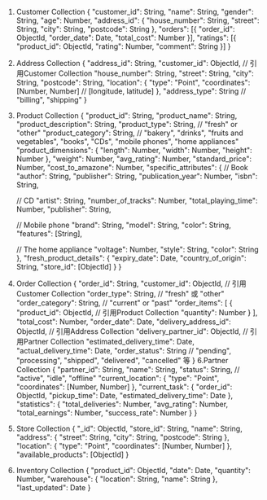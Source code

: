1. Customer Collection
{
  "customer_id": String,
  "name": String,
  "gender": String,
  "age": Number,
  "address_id": {
    "house_number": String,
    "street": String,
    "city": String,
    "postcode": String
  },
  "orders": [{
    "order_id": ObjectId,
    "order_date": Date,
    "total_cost": Number
  }],
  "ratings": [{
    "product_id": ObjectId,
    "rating": Number,
    "comment": String
  }]
}
2. Address Collection
{
  "address_id": String,
  "customer_id": ObjectId, // 引用Customer Collection
  "house_number": String,
  "street": String,
  "city": String,
  "postcode": String,
  "location": {
    "type": "Point",
    "coordinates": [Number, Number] // [longitude, latitude]
  },
  "address_type": String // "billing", "shipping" 
}
3. Product Collection
{
  "product_id": String,
  "product_name": String,
  "product_description": String,
  "product_type": String,  // "fresh" or "other"
  "product_category": String, // "bakery", "drinks", "fruits and vegetables", "books", "CDs", "mobile phones", "home appliances"
  "product_dimensions": {
    "length": Number,
    "width": Number,
    "height": Number
  },
  "weight": Number,
  "avg_rating": Number,
  "standard_price": Number,
  "cost_to_amazone": Number,
  "specific_attributes": {
    // Book
    "author": String,
    "publisher": String,
    "publication_year": Number,
    "isbn": String,

    // CD
    "artist": String,
    "number_of_tracks": Number,
    "total_playing_time": Number,
    "publisher": String,

    // Mobile phone
    "brand": String,
    "model": String,
    "color": String,
    "features": [String],

    // The home appliance
    "voltage": Number,
    "style": String,
    "color": String
  },
  "fresh_product_details": {
    "expiry_date": Date,
    "country_of_origin": String,
    "store_id": [ObjectId]
  }
}
5. Order Collection
 {
  "order_id": String,
  "customer_id": ObjectId, // 引用Customer Collection
  "order_type": String, // "fresh" 或 "other"
  "order_category": String, // "current" or "past"
  "order_items": [
    {
      "product_id": ObjectId, // 引用Product Collection
      "quantity": Number
    }
  ],
  "total_cost": Number,
  "order_date": Date,
  "delivery_address_id": ObjectId, // 引用Address Collection
  "delivery_partner_id": ObjectId, // 引用Partner Collection 
  "estimated_delivery_time": Date,
  "actual_delivery_time": Date,
  "order_status": String // "pending", "processing", "shipped", "delivered", "cancelled" 等
}
6.Partner Collection
{
  "partner_id": String,
  "name": String,
  "status": String,  // "active", "idle", "offline"
  "current_location": {
    "type": "Point",
    "coordinates": [Number, Number]
  },
  "current_task": {
    "order_id": ObjectId,
    "pickup_time": Date,
    "estimated_delivery_time": Date
  },
  "statistics": {
    "total_deliveries": Number,
    "avg_rating": Number,
    "total_earnings": Number,
    "success_rate": Number
  }
}
7. Store Collection
{
  "_id": ObjectId,
  "store_id": String,
  "name": String,
  "address": {
    "street": String,
    "city": String,
    "postcode": String
  },
  "location": {
    "type": "Point",
    "coordinates": [Number, Number]
  },
  "available_products": [ObjectId]
}
8. Inventory Collection
{
  "product_id": ObjectId,
  "date": Date,
  "quantity": Number,
  "warehouse": {
    "location": String,
    "name": String
  },
  "last_updated": Date
}


